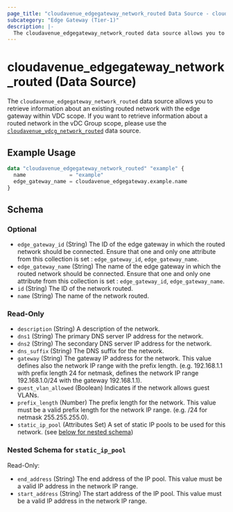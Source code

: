 ```yaml
---
page_title: "cloudavenue_edgegateway_network_routed Data Source - cloudavenue"
subcategory: "Edge Gateway (Tier-1)"
description: |-
  The cloudavenue_edgegateway_network_routed data source allows you to retrieve information about an existing routed network with the edge gateway within VDC scope. If you want to retrieve information about a routed network in the vDC Group scope, please use the cloudavenue_vdcg_network_routed https://registry.terraform.io/providers/orange-cloudavenue/cloudavenue/latest/docs/data-sources/vdcg_network_routed data source.
---
```


# cloudavenue_edgegateway_network_routed (Data Source)

The `cloudavenue_edgegateway_network_routed` data source allows you to retrieve information about an existing routed network with the edge gateway within VDC scope. If you want to retrieve information about a routed network in the vDC Group scope, please use the [`cloudavenue_vdcg_network_routed`](https://registry.terraform.io/providers/orange-cloudavenue/cloudavenue/latest/docs/data-sources/vdcg_network_routed) data source.

## Example Usage

```terraform
data "cloudavenue_edgegateway_network_routed" "example" {
  name              = "example"
  edge_gateway_name = cloudavenue_edgegateway.example.name
}
```

<!-- schema generated by tfplugindocs -->
## Schema

### Optional

- `edge_gateway_id` (String) The ID of the edge gateway in which the routed network should be connected. Ensure that one and only one attribute from this collection is set : `edge_gateway_id`, `edge_gateway_name`.
- `edge_gateway_name` (String) The name of the edge gateway in which the routed network should be connected. Ensure that one and only one attribute from this collection is set : `edge_gateway_id`, `edge_gateway_name`.
- `id` (String) The ID of the network routed.
- `name` (String) The name of the network routed.

### Read-Only

- `description` (String) A description of the network.
- `dns1` (String) The primary DNS server IP address for the network.
- `dns2` (String) The secondary DNS server IP address for the network.
- `dns_suffix` (String) The DNS suffix for the network.
- `gateway` (String) The gateway IP address for the network. This value defines also the network IP range with the prefix length. (e.g. 192.168.1.1 with prefix length 24 for netmask, defines the network IP range 192.168.1.0/24 with the gateway 192.168.1.1).
- `guest_vlan_allowed` (Boolean) Indicates if the network allows guest VLANs.
- `prefix_length` (Number) The prefix length for the network. This value must be a valid prefix length for the network IP range. (e.g. /24 for netmask 255.255.255.0).
- `static_ip_pool` (Attributes Set) A set of static IP pools to be used for this network. (see [below for nested schema](#nestedatt--static_ip_pool))

<a id="nestedatt--static_ip_pool"></a>
### Nested Schema for `static_ip_pool`

Read-Only:

- `end_address` (String) The end address of the IP pool. This value must be a valid IP address in the network IP range.
- `start_address` (String) The start address of the IP pool. This value must be a valid IP address in the network IP range.

